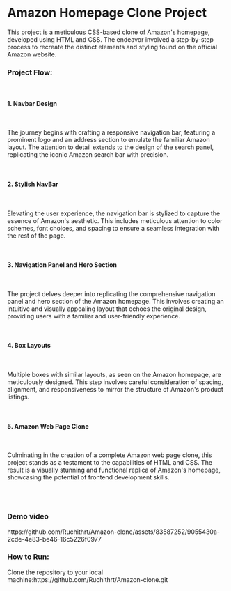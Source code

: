 <h1>Amazon Homepage Clone Project</h1>
<p>This project is a meticulous CSS-based clone of Amazon's homepage, developed using HTML and CSS. The endeavor involved a step-by-step process to recreate the distinct elements and styling found on the official Amazon website.</p>

<h3>Project Flow:</h3><br>
<h4>1. Navbar Design</h4><br>
<p>The journey begins with crafting a responsive navigation bar, featuring a prominent logo and an address section to emulate the familiar Amazon layout. The attention to detail extends to the design of the search panel, replicating the iconic Amazon search bar with precision.</p><br>

<h4>2. Stylish NavBar</h4><br>
<p>Elevating the user experience, the navigation bar is stylized to capture the essence of Amazon's aesthetic. This includes meticulous attention to color schemes, font choices, and spacing to ensure a seamless integration with the rest of the page.</p><br>

<h4>3. Navigation Panel and Hero Section</h4><br>
<p>The project delves deeper into replicating the comprehensive navigation panel and hero section of the Amazon homepage. This involves creating an intuitive and visually appealing layout that echoes the original design, providing users with a familiar and user-friendly experience.</p><br>

<h4>4. Box Layouts</h4><br>
<p>Multiple boxes with similar layouts, as seen on the Amazon homepage, are meticulously designed. This step involves careful consideration of spacing, alignment, and responsiveness to mirror the structure of Amazon's product listings.</p><br>

<h4>5. Amazon Web Page Clone</h4><br>
<p>Culminating in the creation of a complete Amazon web page clone, this project stands as a testament to the capabilities of HTML and CSS. The result is a visually stunning and functional replica of Amazon's homepage, showcasing the potential of frontend development skills.</p><br><br>



<h3>Demo video</h3>
https://github.com/Ruchithrt/Amazon-clone/assets/83587252/9055430a-2cde-4e83-be46-16c5226f0977



<h3>How to Run:</h3>
<p>Clone the repository to your local machine:https://github.com/Ruchithrt/Amazon-clone.git</p>

